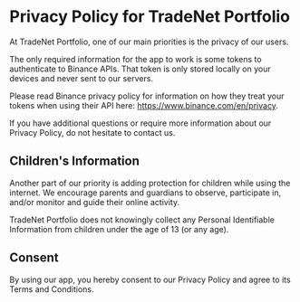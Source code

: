 Privacy Policy for TradeNet Portfolio
=====================================

At TradeNet Portfolio, one of our main priorities is the privacy of our users.

The only required information for the app to work is some tokens to authenticate to Binance APIs. That token is only stored locally on your devices and never sent to our servers.

Please read Binance privacy policy for information on how they treat your tokens when using their API here: https://www.binance.com/en/privacy.

If you have additional questions or require more information about our Privacy Policy, do not hesitate to contact us.



Children's Information
----------------------

Another part of our priority is adding protection for children while using the internet. We encourage parents and guardians to observe, participate in, and/or monitor and guide their online activity.

TradeNet Portfolio does not knowingly collect any Personal Identifiable Information from children under the age of 13 (or any age).

Consent
-------

By using our app, you hereby consent to our Privacy Policy and agree to its Terms and Conditions.
